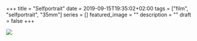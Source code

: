 +++
title =  "Selfportrait"
date = 2019-09-15T19:35:02+02:00
tags = ["film", "selfportrait", "35mm"]
series = []
featured_image = ""
description = ""
draft = false
+++

![](/img/2017/Selfportrait.jpg)